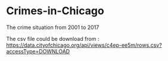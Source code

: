 # Crimes-in-Chicago
The crime situation from 2001 to 2017

The csv file could be download from : https://data.cityofchicago.org/api/views/c4ep-ee5m/rows.csv?accessType=DOWNLOAD

